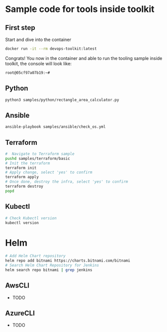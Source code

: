 # Sample code for tools inside toolkit

## First step

Start and dive into the container

```bash
docker run -it --rm devops-toolkit:latest
```

Congrats! You now in the container and able to run the tooling sample inside toolkit, the console will look like:

```bash
root@05cf97a07b19:~#
```

## Python

```bash
python3 samples/python/rectangle_area_calculator.py
````

## Ansible

```bash
ansible-playbook samples/ansible/check_os.yml
```

## Terraform

```bash
#  Navigate to Terraform sample
pushd samples/terraform/basic
# Init the terraform
terraform init
# Apply change, select 'yes' to confirm
terraform apply
# Once done, destroy the infra, select 'yes' to confirm
terraform destroy
popd
```


## Kubectl

```bash
# Check Kubectl version
kubectl version
```

# Helm
```bash
# Add Helm Chart repository
helm repo add bitnami https://charts.bitnami.com/bitnami
# Search Helm Chart Repository for Jenkins
helm search repo bitnami | grep jenkins
```

## AwsCLI

- TODO

## AzureCLI

- TODO
